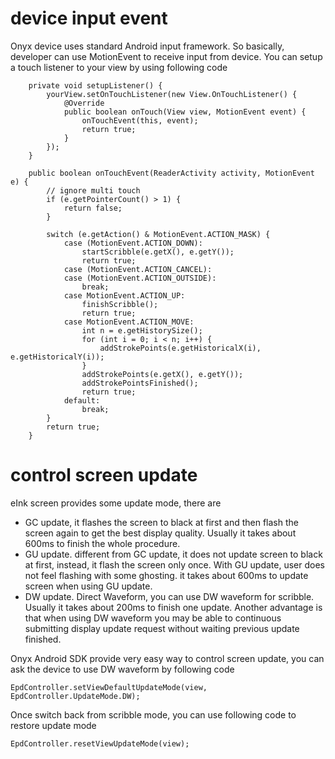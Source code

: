 device input event
===================

Onyx device uses standard Android input framework. So basically, developer can use MotionEvent to receive input from device.  You can setup a touch listener to your view by using following code

```
    private void setupListener() {
        yourView.setOnTouchListener(new View.OnTouchListener() {
            @Override
            public boolean onTouch(View view, MotionEvent event) {
                onTouchEvent(this, event);
                return true;
            }
        });
    }

    public boolean onTouchEvent(ReaderActivity activity, MotionEvent e) {
        // ignore multi touch
        if (e.getPointerCount() > 1) {
            return false;
        }

        switch (e.getAction() & MotionEvent.ACTION_MASK) {
            case (MotionEvent.ACTION_DOWN):
                startScribble(e.getX(), e.getY());
                return true;
            case (MotionEvent.ACTION_CANCEL):
            case (MotionEvent.ACTION_OUTSIDE):
                break;
            case MotionEvent.ACTION_UP:
                finishScribble();
                return true;
            case MotionEvent.ACTION_MOVE:
                int n = e.getHistorySize();
                for (int i = 0; i < n; i++) {
                    addStrokePoints(e.getHistoricalX(i), e.getHistoricalY(i));
                }
                addStrokePoints(e.getX(), e.getY());
                addStrokePointsFinished();
                return true;
            default:
                break;
        }
        return true;
    }

```

control screen update
=====================

eInk screen provides some update mode, there are

* GC update, it flashes the screen to black at first and then flash the screen again to get the best display quality. Usually it takes about 600ms to finish the whole procedure. 
* GU update. different from GC update, it does not update screen to black at first, instead, it flash the screen only once. With GU update, user does not feel flashing with some ghosting. it takes about 600ms to update screen when using GU update.
* DW update. Direct Waveform, you can use DW waveform for scribble. Usually it takes about 200ms to finish one update. Another advantage is that when using DW waveform you may be able to continuous submitting display update request without waiting previous update finished. 

Onyx Android SDK provide very easy way to control screen update, you can ask the device to use DW waveform by following code

```
EpdController.setViewDefaultUpdateMode(view, EpdController.UpdateMode.DW);
``` 

Once switch back from scribble mode, you can use following code to restore update mode
```
EpdController.resetViewUpdateMode(view);
```



